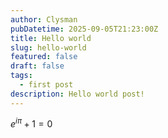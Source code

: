 ```yaml
---
author: Clysman
pubDatetime: 2025-09-05T21:23:00Z
title: Hello world
slug: hello-world
featured: false
draft: false
tags:
  - first post
description: Hello world post!
---
```


$e^{i\pi} + 1 = 0$
